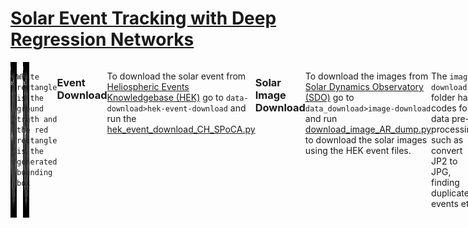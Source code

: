 # [Solar Event Tracking with Deep Regression Networks](https://ieeexplore.ieee.org/document/9006273)

<div style="display:flex;">


<div style="display:flex;">
  <img src="https://raw.githubusercontent.com/toqitahamid/solar-event-tracking/main/videos/HMI_7269_labels/106.jpg" style="width:400px;margin-right:10px;">
  <img src="https://raw.githubusercontent.com/toqitahamid/solar-event-tracking/main/videos/HMI_7269_labels/151.jpg" style="width:400px;">
</div>

`White rectangle is the ground truth and the red rectangle is the generated bounding box`

### Event Download
To download the solar event from [Heliospheric Events Knowledgebase (HEK)](https://www.lmsal.com/hek/) go to `data-download>hek-event-download` and run the [hek_event_download_CH_SPoCA.py](https://github.com/toqitahamid/solar-event-tracking/blob/main/data-download/hek-event-download/hek_event_download_CH_SPoCA.py)


### Solar Image Download
To download the images from [Solar Dynamics Observatory (SDO)](https://student.helioviewer.org/) go to `data_download>image-download` and run [download_image_AR_dump.py](https://github.com/toqitahamid/solar-event-tracking/blob/main/data-download/image-download/download_image_AR_dump.py) to download the solar images using the HEK event files.

The `image-download` folder has codes for data pre-processing such as convert JP2 to JPG, finding duplicate events etc.


### Training
To train the deep regression network use [GOTURN](https://github.com/davheld/GOTURN)

### Evaluation
To evaluate the model go to `evaluation-tracking` folder and run the [evaluate_all_csv.py](https://github.com/toqitahamid/solar-event-tracking/blob/main/evaluation-tracking/evaluate_all_csv.py)

Watch the [video](https://www.youtube.com/watch?v=jgumuJfT5Pc)


`
@INPROCEEDINGS{9006273,
  author={Sarker, Toqi Tahamid and Banda, Juan M.},
  booktitle={2019 IEEE International Conference on Big Data (Big Data)}, 
  title={Solar Event Tracking with Deep Regression Networks: A Proof of Concept Evaluation}, 
  year={2019},
  pages={4942-4949},
  doi={10.1109/BigData47090.2019.9006273}}

`

